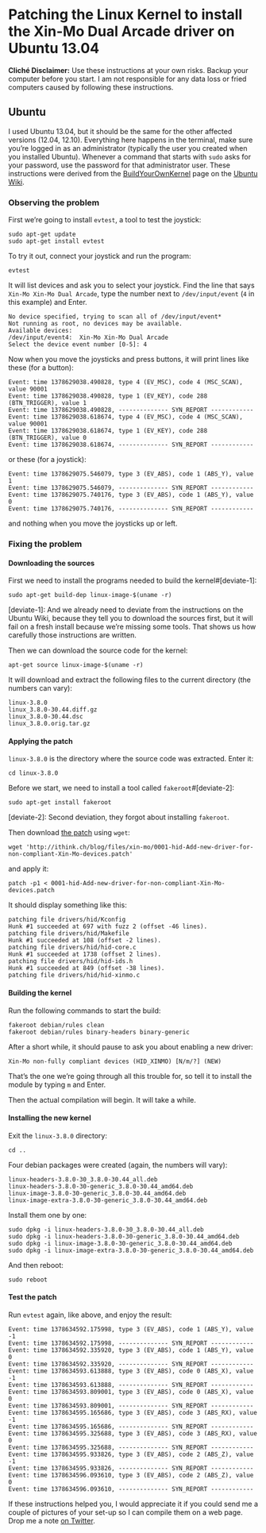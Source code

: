 # Patching the Linux Kernel to install the Xin-Mo Dual Arcade driver on Ubuntu 13.04

**Cliché Disclaimer:** Use these instructions at your own risks. Backup your computer before you start. I am not responsible for any data loss or fried computers caused by following these instructions.

## Ubuntu

I used Ubuntu 13.04, but it should be the same for the other affected versions (12.04, 12.10). Everything here happens in the terminal, make sure you’re logged in as an administrator (typically the user you created when you installed Ubuntu). Whenever a command that starts with `sudo` asks for your password, use the password for that administrator user. These instructions were derived from the [BuildYourOwnKernel][buildyourown] page on the [Ubuntu Wiki][ubuntu-wiki].

[buildyourown]: https://wiki.ubuntu.com/Kernel/BuildYourOwnKernel
[ubuntu-wiki]: https://wiki.ubuntu.com

### Observing the problem

First we’re going to install `evtest`, a tool to test the joystick:

	sudo apt-get update
	sudo apt-get install evtest

To try it out, connect your joystick and run the program:

	evtest

It will list devices and ask you to select your joystick. Find the line that says `Xin-Mo Xin-Mo Dual Arcade`, type the number next to `/dev/input/event` (`4` in this example) and Enter.

	No device specified, trying to scan all of /dev/input/event*
	Not running as root, no devices may be available.
	Available devices:
	/dev/input/event4:	Xin-Mo Xin-Mo Dual Arcade
	Select the device event number [0-5]: 4

Now when you move the joysticks and press buttons, it will print lines like these (for a button):

	Event: time 1378629038.490828, type 4 (EV_MSC), code 4 (MSC_SCAN), value 90001
	Event: time 1378629038.490828, type 1 (EV_KEY), code 288 (BTN_TRIGGER), value 1
	Event: time 1378629038.490828, -------------- SYN_REPORT ------------
	Event: time 1378629038.618674, type 4 (EV_MSC), code 4 (MSC_SCAN), value 90001
	Event: time 1378629038.618674, type 1 (EV_KEY), code 288 (BTN_TRIGGER), value 0
	Event: time 1378629038.618674, -------------- SYN_REPORT ------------

or these (for a joystick):

	Event: time 1378629075.546079, type 3 (EV_ABS), code 1 (ABS_Y), value 1
	Event: time 1378629075.546079, -------------- SYN_REPORT ------------
	Event: time 1378629075.740176, type 3 (EV_ABS), code 1 (ABS_Y), value 0
	Event: time 1378629075.740176, -------------- SYN_REPORT ------------

and nothing when you move the joysticks up or left.

### Fixing the problem

#### Downloading the sources

First we need to install the programs needed to build the kernel#[deviate-1]:

	sudo apt-get build-dep linux-image-$(uname -r)

[deviate-1]: And we already need to deviate from the instructions on the Ubuntu Wiki, because they tell you to download the sources first, but it will fail on a fresh install because we’re missing some tools. That shows us how carefully those instructions are written.

Then we can download the source code for the kernel:

	apt-get source linux-image-$(uname -r)

It will download and extract the following files to the current directory (the numbers can vary):

	linux-3.8.0
	linux_3.8.0-30.44.diff.gz
	linux_3.8.0-30.44.dsc
	linux_3.8.0.orig.tar.gz

#### Applying the patch

`linux-3.8.0` is the directory where the source code was extracted. Enter it:

	cd linux-3.8.0

Before we start, we need to install a tool called `fakeroot`#[deviate-2]:

	sudo apt-get install fakeroot

[deviate-2]: Second deviation, they forgot about installing `fakeroot`.

Then download [the patch][patch] using `wget`: 

	wget 'http://ithink.ch/blog/files/xin-mo/0001-hid-Add-new-driver-for-non-compliant-Xin-Mo-devices.patch'

[patch]: http://ithink.ch/blog/files/xin-mo/0001-hid-Add-new-driver-for-non-compliant-Xin-Mo-devices.patch

and apply it:

	patch -p1 < 0001-hid-Add-new-driver-for-non-compliant-Xin-Mo-devices.patch

It should display something like this:

	patching file drivers/hid/Kconfig
	Hunk #1 succeeded at 697 with fuzz 2 (offset -46 lines).
	patching file drivers/hid/Makefile
	Hunk #1 succeeded at 108 (offset -2 lines).
	patching file drivers/hid/hid-core.c
	Hunk #1 succeeded at 1738 (offset 2 lines).
	patching file drivers/hid/hid-ids.h
	Hunk #1 succeeded at 849 (offset -38 lines).
	patching file drivers/hid/hid-xinmo.c

#### Building the kernel

Run the following commands to start the build:

	fakeroot debian/rules clean
	fakeroot debian/rules binary-headers binary-generic

After a short while, it should pause to ask you about enabling a new driver:

	Xin-Mo non-fully compliant devices (HID_XINMO) [N/m/?] (NEW)

That’s the one we’re going through all this trouble for, so tell it to install the module by typing `m` and Enter.

Then the actual compilation will begin. It will take a while.

#### Installing the new kernel

Exit the `linux-3.8.0` directory:

	cd ..

Four debian packages were created (again, the numbers will vary):

	linux-headers-3.8.0-30_3.8.0-30.44_all.deb
	linux-headers-3.8.0-30-generic_3.8.0-30.44_amd64.deb
	linux-image-3.8.0-30-generic_3.8.0-30.44_amd64.deb
	linux-image-extra-3.8.0-30-generic_3.8.0-30.44_amd64.deb

Install them one by one:

	sudo dpkg -i linux-headers-3.8.0-30_3.8.0-30.44_all.deb
	sudo dpkg -i linux-headers-3.8.0-30-generic_3.8.0-30.44_amd64.deb
	sudo dpkg -i linux-image-3.8.0-30-generic_3.8.0-30.44_amd64.deb
	sudo dpkg -i linux-image-extra-3.8.0-30-generic_3.8.0-30.44_amd64.deb

And then reboot:

	sudo reboot

#### Test the patch

Run `evtest` again, like above, and enjoy the result:

	Event: time 1378634592.175998, type 3 (EV_ABS), code 1 (ABS_Y), value -1
	Event: time 1378634592.175998, -------------- SYN_REPORT ------------
	Event: time 1378634592.335920, type 3 (EV_ABS), code 1 (ABS_Y), value 0
	Event: time 1378634592.335920, -------------- SYN_REPORT ------------
	Event: time 1378634593.613888, type 3 (EV_ABS), code 0 (ABS_X), value -1
	Event: time 1378634593.613888, -------------- SYN_REPORT ------------
	Event: time 1378634593.809001, type 3 (EV_ABS), code 0 (ABS_X), value 0
	Event: time 1378634593.809001, -------------- SYN_REPORT ------------
	Event: time 1378634595.165686, type 3 (EV_ABS), code 3 (ABS_RX), value -1
	Event: time 1378634595.165686, -------------- SYN_REPORT ------------
	Event: time 1378634595.325688, type 3 (EV_ABS), code 3 (ABS_RX), value 0
	Event: time 1378634595.325688, -------------- SYN_REPORT ------------
	Event: time 1378634595.933826, type 3 (EV_ABS), code 2 (ABS_Z), value -1
	Event: time 1378634595.933826, -------------- SYN_REPORT ------------
	Event: time 1378634596.093610, type 3 (EV_ABS), code 2 (ABS_Z), value 0
	Event: time 1378634596.093610, -------------- SYN_REPORT ------------

If these instructions helped you, I would appreciate it if you could send me a couple of pictures of your set-up so I can compile them on a web page. Drop me a note [on Twitter](http://twitter.com/oscherler).
